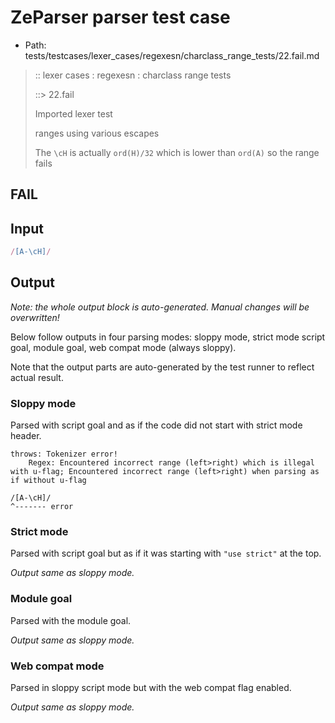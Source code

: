 # ZeParser parser test case

- Path: tests/testcases/lexer_cases/regexesn/charclass_range_tests/22.fail.md

> :: lexer cases : regexesn : charclass range tests
>
> ::> 22.fail
>
> Imported lexer test
>
> ranges using various escapes
>
> The `\cH` is actually `ord(H)/32` which is lower than `ord(A)` so the range fails

## FAIL

## Input

`````js
/[A-\cH]/
`````

## Output

_Note: the whole output block is auto-generated. Manual changes will be overwritten!_

Below follow outputs in four parsing modes: sloppy mode, strict mode script goal, module goal, web compat mode (always sloppy).

Note that the output parts are auto-generated by the test runner to reflect actual result.

### Sloppy mode

Parsed with script goal and as if the code did not start with strict mode header.

`````
throws: Tokenizer error!
    Regex: Encountered incorrect range (left>right) which is illegal with u-flag; Encountered incorrect range (left>right) when parsing as if without u-flag

/[A-\cH]/
^------- error
`````

### Strict mode

Parsed with script goal but as if it was starting with `"use strict"` at the top.

_Output same as sloppy mode._

### Module goal

Parsed with the module goal.

_Output same as sloppy mode._

### Web compat mode

Parsed in sloppy script mode but with the web compat flag enabled.

_Output same as sloppy mode._
